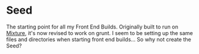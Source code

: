 # Seed

The starting point for all my Front End Builds. Originally built to run on [Mixture](http://mixture.io), it's now revised to work on grunt. I seem to be setting up the same files and directories when starting front end builds... So why not create the Seed?
